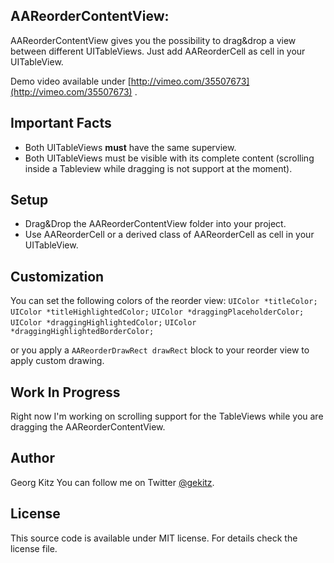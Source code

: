 ## AAReorderContentView:

AAReorderContentView gives you the possibility to drag&drop a view between different UITableViews. Just add AAReorderCell as cell in your UITableView.

Demo video available under [http://vimeo.com/35507673](http://vimeo.com/35507673) .

## Important Facts

- Both UITableViews **must** have the same superview.
- Both UITableViews must be visible with its complete content (scrolling inside a Tableview while dragging is not support at the moment).

## Setup

- Drag&Drop the AAReorderContentView folder into your project.
- Use AAReorderCell or a derived class of AAReorderCell as cell in your UITableView.

## Customization

You can set the following colors of the reorder view:
``` UIColor *titleColor; ```
``` UIColor *titleHighlightedColor; ```
``` UIColor *draggingPlaceholderColor; ```
``` UIColor *draggingHighlightedColor; ```
``` UIColor *draggingHighlightedBorderColor; ```

or you apply a ``` AAReorderDrawRect drawRect ``` block to your reorder view to apply custom drawing.

## Work In Progress

Right now I'm working on scrolling support for the TableViews while you are dragging the AAReorderContentView.

## Author

Georg Kitz
You can follow me on Twitter [@gekitz](http://www.twitter.com/gekitz).

## License 

This source code is available under MIT license. For details check the license file.


